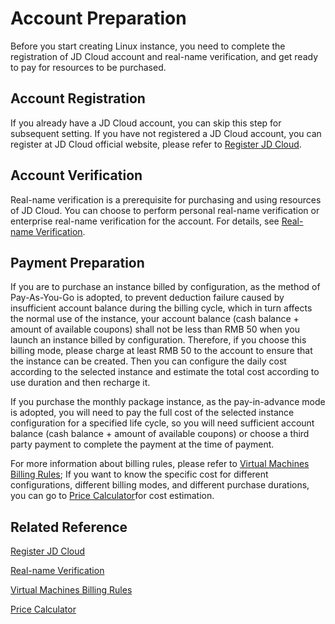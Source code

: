 # Account Preparation
Before you start creating Linux instance, you need to complete the registration of JD Cloud account and real-name verification, and get ready to pay for resources to be purchased.
## Account Registration
If you already have a JD Cloud account, you can skip this step for subsequent setting.
If you have not registered a JD Cloud account, you can register at JD Cloud official website, please refer to [Register JD Cloud](https://accounts.jdcloud.com/p/regPage?source=jdcloud&ReturnUrl=%2f%2fuc.jdcloud.com%2fpassport%2fcomplete%3freturnUrl%3d//www.jdcloud.com/).
## Account Verification
Real-name verification is a prerequisite for purchasing and using resources of JD Cloud. You can choose to perform personal real-name verification or enterprise real-name verification for the account. For details, see [Real-name Verification](../../../User-Service/Real-Name-Verification/Real-Name-Verification.md).
## Payment Preparation
If you are to purchase an instance billed by configuration, as the method of Pay-As-You-Go is adopted, to prevent deduction failure caused by insufficient account balance during the billing cycle, which in turn affects the normal use of the instance, your account balance (cash balance + amount of available coupons) shall not be less than RMB 50 when you launch an instance billed by configuration. Therefore, if you choose this billing mode, please charge at least RMB 50 to the account to ensure that the instance can be created. Then you can configure the daily cost according to the selected instance and estimate the total cost according to use duration and then recharge it.

If you purchase the monthly package instance, as the pay-in-advance mode is adopted, you will need to pay the full cost of the selected instance configuration for a specified life cycle, so you will need sufficient account balance (cash balance + amount of available coupons) or choose a third party payment to complete the payment at the time of payment.

For more information about billing rules, please refer to [Virtual Machines Billing Rules](../Pricing/Billing-Rules.md);
If you want to know the specific cost for different configurations, different billing modes, and different purchase durations, you can go to [Price Calculator](https://www.jdcloud.com/calculator/calHost)for cost estimation.

## Related Reference
[Register JD Cloud](https://accounts.jdcloud.com/p/regPage?source=jdcloud&ReturnUrl=%2f%2fuc.jdcloud.com%2fpassport%2fcomplete%3freturnUrl%3d//www.jdcloud.com/)

[Real-name Verification](../../../User-Service/Real-Name-Verification/Real-Name-Verification.md)

[Virtual Machines Billing Rules](../Pricing/Billing-Rules.md)

[Price Calculator](https://www.jdcloud.com/calculator/calHost)


